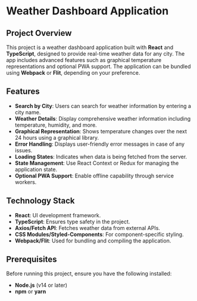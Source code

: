 # Weather Dashboard Application

## Project Overview

This project is a weather dashboard application built with **React** and **TypeScript**, designed to provide real-time weather data for any city. The app includes advanced features such as graphical temperature representations and optional PWA support. The application can be bundled using **Webpack** or **Flit**, depending on your preference.

## Features

- **Search by City**: Users can search for weather information by entering a city name.
- **Weather Details**: Display comprehensive weather information including temperature, humidity, and more.
- **Graphical Representation**: Shows temperature changes over the next 24 hours using a graphical library.
- **Error Handling**: Displays user-friendly error messages in case of any issues.
- **Loading States**: Indicates when data is being fetched from the server.
- **State Management**: Use React Context or Redux for managing the application state.
- **Optional PWA Support**: Enable offline capability through service workers.

## Technology Stack

- **React**: UI development framework.
- **TypeScript**: Ensures type safety in the project.
- **Axios/Fetch API**: Fetches weather data from external APIs.
- **CSS Modules/Styled-Components**: For component-specific styling.
- **Webpack/Flit**: Used for bundling and compiling the application.

## Prerequisites

Before running this project, ensure you have the following installed:

- **Node.js** (v14 or later)
- **npm** or **yarn**
